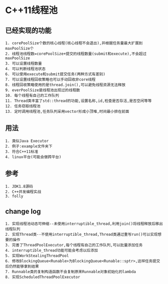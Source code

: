 # C++11线程池

## 已经实现的功能

	1. corePoolSize个数的核心线程(核心线程不会退出),并根据任务量最大扩展到maxPoolSize个
	2. 线程池线程数=corePoolSize+提交的线程数量(submit和execute),不会超过maxPoolSize
	3. 可以设置线程数量
	4. 可以判断线程池状态
	6. 可以使用execute和submit提交任务(两种方式有差别)
	7. 可以设置线程回收策略也可以手动回收非core线程
	8. 线程回收策略使用的是thread.join(),可以避免线程资源无法释放
	9. everPoolSize是线程池出现过的线程数
	10. 每个线程有自己的工作队列
	11. Thread类丰富了std::thread的功能,设置名称,id,检查是否存活,是否空闲等等
	12. 任务窃取线程池
	13. 定时调用线程池,任务队列采用vector形成小顶堆,时间最小排在前面

## 用法
	1. 类似Java Executor
	2. 例子:example文件夹下
	3. 符合C++11标准
	4. linux平台(可能会做跨平台)

## 参考
	1. JDK1.8源码
	2. C++并发编程实战
	3. folly

## change log

	1. 实现线程池动态可伸缩--未使用interruptible_thread,利用join()将线程释放后移出线程队列
	2. 实现Thread类--不使用interruptible_thread,Thread类通过重写run()可以实现想要的操作
	3. 完善了ThreadPoolExecutor,每个线程有自己的工作队列,可以批量添加任务
	4. interruptible_thread功能可能会考虑以后添加
	5. 实现WorkStealingThreadPool
	6. 修改BlockingQueue<Runable>为BlockingQueue<Runable::sptr>,这样任务提交后仍然能够拿到结果
	7. Runnable类的复制构造函数不会复制原来Runnable对象初始化的lambda
	8. 实现ScheduledThreadPoolExecutor
